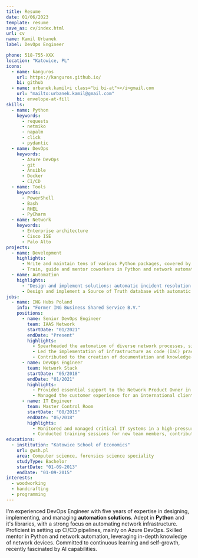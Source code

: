 ```yaml
---
title: Resume
date: 01/06/2023
template: resume
save_as: cv/index.html
url: cv
name: Kamil Urbanek
label: DevOps Engineer

phone: 518-755-XXX
location: "Katowice, PL"
icons:
  - name: kanguros
    url: https://kanguros.github.io/
    bi: github
  - name: urbanek.kamil<i class="bi bi-at"></i>gmail.com
    url: "mailto:urbanek.kamil@gmail.com"
    bi: envelope-at-fill
skills:
  - name: Python
    keywords:
      - requests
      - netmiko
      - napalm
      - click
      - pydantic
  - name: DevOps
    keywords:
      - Azure DevOps
      - git
      - Ansible
      - Docker
      - CI/CD
  - name: Tools
    keywords:
      - PowerShell
      - Bash
      - RHEL
      - PyCharm
  - name: Network
    keywords:
      - Enterprise architecture
      - Cisco ISE
      - Palo Alto
projects:
  - name: Development
    highlights:
      - Write and maintain tens of various Python packages, covered by CI\CD best practices.
      - Train, guide and mentor coworkers in Python and network automation.
  - name: Automation
    highlights:
      - "Design and implement solutions: automatic incident resolution on network devices and automated patching of various network devices"
      - Design and implement a Source of Truth database with automatic distribution to dependent databases.
jobs:
  - name: ING Hubs Poland
    info: "Former ING Business Shared Service B.V."
    positions:
      - name: Senior DevOps Engineer
        team: IAAS Network
        startDate: "01/2021"
        endDate: "Present"
        highlights:
          - Spearheaded the automation of diverse network processes, significantly boosting operational efficiency and minimizing manual errors.
          - Led the implementation of infrastructure as code (IaC) practices, resulting in heightened infrastructure consistency.
          - Contributed to the creation of documentation and knowledge-sharing resources, enhancing team productivity and ensuring consistent best practices.
      - name: DevOps Engineer
        team: Network Stack
        startDate: "05/2018"
        endDate: "01/2021"
        highlights:
          - Provided essential support to the Network Product Owner in fulfilling their responsibilities.
          - Managed the customer experience for an international client, addressing inquiries, resolving issues, and ensuring their satisfaction with services provided.
      - name: IT Engineer
        team: Master Control Room
        startDate: "08/2015"
        endDate: "05/2018"
        highlights:
          - Monitored and managed critical IT systems in a high-pressure environment, ensuring uninterrupted service availability and rapid response to incidents.
          - Conducted training sessions for new team members, contributing to their successful onboarding and integration into the team.
educations:
  - institution: "Katowice School of Economics"
    url: gwsh.pl
    area: Computer science, forensics science speciality
    studyType: Bachelor
    startDate: "01-09-2013"
    endDate: "01-09-2015"
interests:
  - woodworking
  - handcrafting
  - programming
---
```


I'm experienced DevOps Engineer with five years of expertise in designing, implementing, and managing **automation
solutions**. Adept in **Python** and it's libraries, with a strong focus on automating network infrastructure.
Proficient in setting up CI/CD pipelines, mainly on Azure DevOps. Skilled mentor in Python and network automation,
leveraging in-depth knowledge of network devices. Committed to continuous learning and self-growth, recently fascinated
by AI capabilities.
